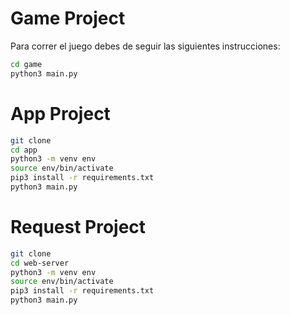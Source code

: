 # Game Project

Para correr el juego debes de seguir las siguientes instrucciones:

```sh
cd game
python3 main.py
```

# App Project

```sh
git clone
cd app
python3 -m venv env
source env/bin/activate
pip3 install -r requirements.txt
python3 main.py
```

# Request Project

```sh
git clone
cd web-server
python3 -m venv env
source env/bin/activate
pip3 install -r requirements.txt
python3 main.py
```